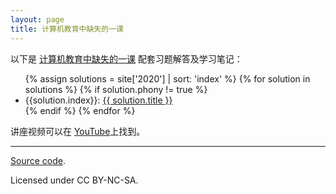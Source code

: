 ```yaml
---
layout: page
title: 计算机教育中缺失的一课
---
```



以下是 [计算机教育中缺失的一课](https://missing-semester-cn.github.io/) 配套习题解答及学习笔记：

<ul>
{% assign solutions = site['2020'] | sort: 'index' %}
{% for solution in solutions %}
    {% if solution.phony != true %}
        <li class='solution-title'>
            <span>{{solution.index}}: </span><a href="{{ solution.url }}">{{ solution.title }}</a>
        </li>
    {% endif %}
{% endfor %}
</ul>

讲座视频可以在 [
YouTube](https://www.youtube.com/playlist?list=PLyzOVJj3bHQuloKGG59rS43e29ro7I57J)上找到。


---

<div class="small center">
<p><a href="https://github.com/missing-semester-cn/missing-notes-and-solutions">Source code</a>.</p>
<p>Licensed under CC BY-NC-SA.</p>

</div>
